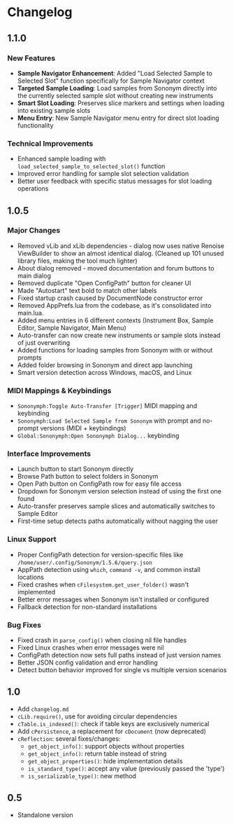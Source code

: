 # Changelog

## 1.1.0

### New Features
- **Sample Navigator Enhancement**: Added "Load Selected Sample to Selected Slot" function specifically for Sample Navigator context
- **Targeted Sample Loading**: Load samples from Sononym directly into the currently selected sample slot without creating new instruments
- **Smart Slot Loading**: Preserves slice markers and settings when loading into existing sample slots
- **Menu Entry**: New Sample Navigator menu entry for direct slot loading functionality

### Technical Improvements
- Enhanced sample loading with `load_selected_sample_to_selected_slot()` function
- Improved error handling for sample slot selection validation
- Better user feedback with specific status messages for slot loading operations

## 1.0.5

### Major Changes
- Removed vLib and xLib dependencies - dialog now uses native Renoise ViewBuilder to show an almost identical dialog. (Cleaned up 101 unused library files, making the tool much lighter)
- About dialog removed - moved documentation and forum buttons to main dialog
- Removed duplicate "Open ConfigPath" button for cleaner UI
- Made "Autostart" text bold to match other labels
- Fixed startup crash caused by DocumentNode constructor error
- Removed AppPrefs.lua from the codebase, as it's consolidated into main.lua.
- Added menu entries in 6 different contexts (Instrument Box, Sample Editor, Sample Navigator, Main Menu)
- Auto-transfer can now create new instruments or sample slots instead of just overwriting
- Added functions for loading samples from Sononym with or without prompts
- Added folder browsing in Sononym and direct app launching
- Smart version detection across Windows, macOS, and Linux

### MIDI Mappings & Keybindings
- `Sononymph:Toggle Auto-Transfer [Trigger]` MIDI mapping and keybinding
- `Sononymph:Load Selected Sample from Sononym` with prompt and no-prompt versions (MIDI + keybindings)
- `Global:Sononymph:Open Sononymph Dialog...` keybinding

### Interface Improvements
- Launch button to start Sononym directly
- Browse Path button to select folders in Sononym
- Open Path button on ConfigPath row for easy file access
- Dropdown for Sononym version selection instead of using the first one found
- Auto-transfer preserves sample slices and automatically switches to Sample Editor
- First-time setup detects paths automatically without nagging the user

### Linux Support
- Proper ConfigPath detection for version-specific files like `/home/user/.config/Sononym/1.5.6/query.json`
- AppPath detection using `which`, `command -v`, and common install locations
- Fixed crashes when `cFilesystem.get_user_folder()` wasn't implemented
- Better error messages when Sononym isn't installed or configured
- Fallback detection for non-standard installations

### Bug Fixes
- Fixed crash in `parse_config()` when closing nil file handles
- Fixed Linux crashes when error messages were nil
- ConfigPath detection now sets full paths instead of just version names
- Better JSON config validation and error handling
- Detect button behavior improved for single vs multiple version scenarios

## 1.0

- Add `changelog.md`
- `cLib.require()`, use for avoiding circular dependencies
- `cTable.is_indexed()`: check if table keys are exclusively numerical
- Add `cPersistence`, a replacement for `cDocument` (now deprecated)
- `cReflection`: several fixes/changes:
  - `get_object_info()`: support objects without properties
  - `get_object_info()`: return table instead of string
  - `get_object_properties()`: hide implementation details
  - `is_standard_type()`: accept any value (previously passed the 'type')
  - `is_serializable_type()`: new method
  
## 0.5

- Standalone version